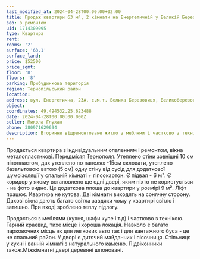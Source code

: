 ```yaml
---
last_modified_at: 2024-04-28T00:00:00+02:00
title: Продаж квартири 63 м², 2 кімнати на Енергетичній у Великій Березовиці
seo: з ремонтом
uid: 1714309095
type: Квартира
rent:
rooms: '2'
surface: '63.1'
surface_land:
price: $52500
price_sqmt:
floor: '8'
floors: '8'
parking: Прибудинкова територія
region: Тернопільський район
location:
address: вул. Енергетична, 23А, с.м.т. Велика Березовиця, Великоберезовицька територіальна громада
object:
coordinates: 49.494532,25.623488
date: 2024-04-28T00:00:00.000Z
seller: Микола Глухан
phone: 380971629694
description: Вторинне відремонтоване житло з меблями і частково з технікю, придатне і готове для проживання
---
```


Продається квартира з індивідуальним опаленням і ремонтом, вікна металопластикові. Передмістя Тернополя. Утеплено стіни зовнішні 10 см пінопластом, дах утеплено по панелях -15см скловати, утеплено базальтовою ватою (5 см) одну стіну від сусід для додаткової шумоізоляції у спальній кімнаті + гіпсокартон. Є підвал - 6 м². Є коридор у якому встановлено ще одні двері, яким ніхто не користується - на фото видно. Це додаткова площа до квартири у розмірі 9 м². Ліфт працює. Квартира не кутова. Дві кімнати виходять на сонячну сторону. Дахові вікна дають багато світла завдяки чому у квартирі світло і затишно. При вході зроблено теплу підлогу.

Продається з меблями (кухня, шафи купе і т.д) і частково з технікою. Гарний краєвид, тихе місце і хороша локація. Навколо є багато парковочних місць як для легкових авто так і для вантажного буса - це не спальний район. У дворі є дитячий майданчик і пісочниця. Стільниця у кухні і ванній кімнаті з натурального каменю. Підвіконники також.Міжкімнатні двері деревяні шпоновані.
